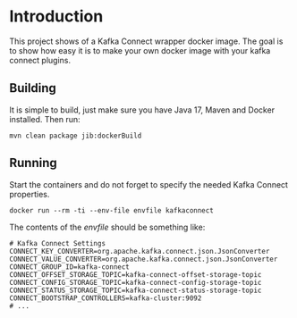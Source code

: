# Introduction

This project shows of a Kafka Connect wrapper docker image. The goal is to
show how easy it is to make your own docker image with your kafka connect
plugins.

## Building

It is simple to build, just make sure you have Java 17, Maven and Docker
installed. Then run:

```shell
mvn clean package jib:dockerBuild
```

## Running

Start the containers and do not forget to specify the needed Kafka Connect
properties.

```
docker run --rm -ti --env-file envfile kafkaconnect
```

The contents of the *envfile* should be something like:

```shell
# Kafka Connect Settings
CONNECT_KEY_CONVERTER=org.apache.kafka.connect.json.JsonConverter
CONNECT_VALUE_CONVERTER=org.apache.kafka.connect.json.JsonConverter
CONNECT_GROUP_ID=kafka-connect
CONNECT_OFFSET_STORAGE_TOPIC=kafka-connect-offset-storage-topic
CONNECT_CONFIG_STORAGE_TOPIC=kafka-connect-config-storage-topic
CONNECT_STATUS_STORAGE_TOPIC=kafka-connect-status-storage-topic
CONNECT_BOOTSTRAP_CONTROLLERS=kafka-cluster:9092
# ...
```